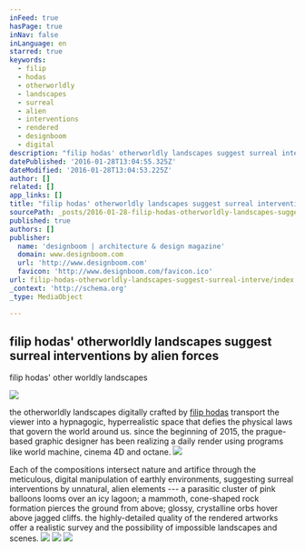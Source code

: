 ```yaml
---
inFeed: true
hasPage: true
inNav: false
inLanguage: en
starred: true
keywords:
  - filip
  - hodas
  - otherworldly
  - landscapes
  - surreal
  - alien
  - interventions
  - rendered
  - designboom
  - digital
description: "filip hodas' otherworldly landscapes suggest surreal interventions by alien forces filip hodas' otherworldly landscapes suggest surreal interventions by alien forces all images courtesy of filip hodas the otherworldly landscapes digitally crafted by filip hodas transport the viewer into a hypnagogic, hyperrealistic space that defies the physical laws that govern the world around us."
datePublished: '2016-01-28T13:04:55.325Z'
dateModified: '2016-01-28T13:04:53.225Z'
author: []
related: []
app_links: []
title: "filip hodas' otherworldly landscapes suggest surreal interventions by alien forces"
sourcePath: _posts/2016-01-28-filip-hodas-otherworldly-landscapes-suggest-surreal-interve.md
published: true
authors: []
publisher:
  name: 'designboom | architecture & design magazine'
  domain: www.designboom.com
  url: 'http://www.designboom.com'
  favicon: 'http://www.designboom.com/favicon.ico'
url: filip-hodas-otherworldly-landscapes-suggest-surreal-interve/index.html
_context: 'http://schema.org'
_type: MediaObject

---
```

<article style=""><h1>filip hodas' otherworldly landscapes suggest surreal interventions by alien forces</h1><p>filip hodas' other worldly landscapes </p><img src="https://s3-us-west-2.amazonaws.com/the-grid-img/p/935d6d9dc1224b9286d1c8870dae0dad7222f649.jpg" /></article>

the otherworldly landscapes digitally crafted by [filip hodas][0] transport the viewer into a hypnagogic, hyperrealistic space that defies the physical laws that govern the world around us. since the beginning of 2015, the prague-based graphic designer has been realizing a daily render using programs like world machine, cinema 4D and octane. ![](https://s3-us-west-2.amazonaws.com/the-grid-img/p/9993952e958d8cb85372d0dd726ce15905528eba.jpg)

Each of the compositions intersect nature and artifice through the meticulous, digital manipulation of earthly environments, suggesting surreal interventions by unnatural, alien elements --- a parasitic cluster of pink balloons looms over an icy lagoon; a mammoth, cone-shaped rock formation pierces the ground from above; glossy, crystalline orbs hover above jagged cliffs. the highly-detailed quality of the rendered artworks offer a realistic survey and the possibility of impossible landscapes and scenes. ![](https://s3-us-west-2.amazonaws.com/the-grid-img/p/1653b18893e6432a86a750f1dd37cdbb30803882.jpg)
![](https://s3-us-west-2.amazonaws.com/the-grid-img/p/de979245c51546a28098a7d1cc20af15cfbae233.jpg)
![](https://s3-us-west-2.amazonaws.com/the-grid-img/p/8c80bd4303c1cfef65aeb1f76bc6d4f936a856bc.jpg)

[0]: https://www.behance.net/Filiphds